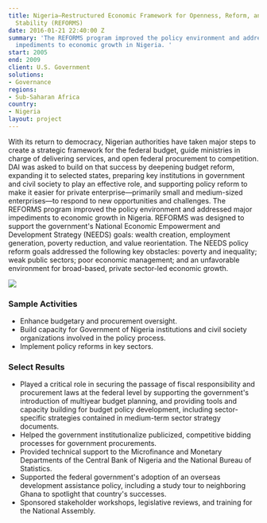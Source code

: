 ```yaml
---
title: Nigeria—Restructured Economic Framework for Openness, Reform, and Macroeconomic
  Stability (REFORMS)
date: 2016-01-21 22:40:00 Z
summary: 'The REFORMS program improved the policy environment and addressed major
  impediments to economic growth in Nigeria. '
start: 2005
end: 2009
client: U.S. Government
solutions:
- Governance
regions:
- Sub-Saharan Africa
country:
- Nigeria
layout: project
---
```


With its return to democracy, Nigerian authorities have taken major steps to create a strategic framework for the federal budget, guide ministries in charge of delivering services, and open federal procurement to competition. DAI was asked to build on that success by deepening budget reform, expanding it to selected states, preparing key institutions in government and civil society to play an effective role, and supporting policy reform to make it easier for private enterprise—primarily small and medium-sized enterprises—to respond to new opportunities and challenges. The REFORMS program improved the policy environment and addressed major impediments to economic growth in Nigeria. REFORMS was designed to support the government's National Economic Empowerment and Development Strategy (NEEDS) goals: wealth creation, employment generation, poverty reduction, and value reorientation. The NEEDS policy reform goals addressed the following key obstacles: poverty and inequality; weak public sectors; poor economic management; and an unfavorable environment for broad-based, private sector-led economic growth.

![][1]

### Sample Activities

* Enhance budgetary and procurement oversight.
* Build capacity for Government of Nigeria institutions and civil society organizations involved in the policy process.
* Implement policy reforms in key sectors.

### Select Results

* Played a critical role in securing the passage of fiscal responsibility and procurement laws at the federal level by supporting the government's introduction of multiyear budget planning, and providing tools and capacity building for budget policy development, including sector-specific strategies contained in medium-term sector strategy documents.
* Helped the government institutionalize publicized, competitive bidding processes for government procurements.
* Provided technical support to the Microfinance and Monetary Departments of the Central Bank of Nigeria and the National Bureau of Statistics.
* Supported the federal government's adoption of an overseas development assistance policy, including a study tour to neighboring Ghana to spotlight that country's successes.
* Sponsored stakeholder workshops, legislative reviews, and training for the National Assembly.

[1]: https://assetify-dai.com/projects/NigeriaREFORMS.jpg
